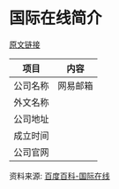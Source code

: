 # 国际在线简介

[原文链接]()

|项目|内容|
|-----|-----|
|公司名称|网易邮箱|
|外文名称||
|公司地址||
|成立时间||
|公司官网||

资料来源: 
[百度百科-国际在线]()